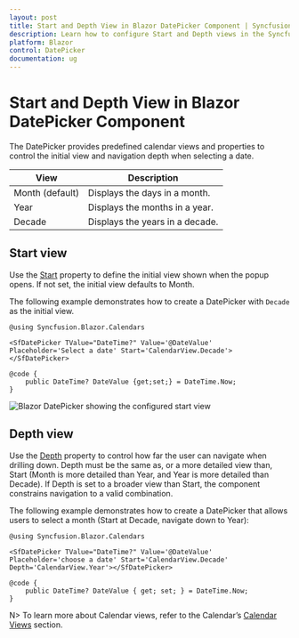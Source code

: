 ```yaml
---
layout: post
title: Start and Depth View in Blazor DatePicker Component | Syncfusion
description: Learn how to configure Start and Depth views in the Syncfusion Blazor DatePicker to control initial view and navigation between Month, Year, and Decade.
platform: Blazor
control: DatePicker
documentation: ug
---
```


# Start and Depth View in Blazor DatePicker Component

The DatePicker provides predefined calendar views and properties to control the initial view and navigation depth when selecting a date.

| **View** | **Description** |
| --- | --- |
| Month (default) | Displays the days in a month. |
| Year | Displays the months in a year. |
| Decade | Displays the years in a decade. |

## Start view

Use the [Start](https://help.syncfusion.com/cr/blazor/Syncfusion.Blazor.Calendars.CalendarBase-1.html#Syncfusion_Blazor_Calendars_CalendarBase_1_Start) property to define the initial view shown when the popup opens. If not set, the initial view defaults to Month.

The following example demonstrates how to create a DatePicker with `Decade` as the initial view.

```cshtml
@using Syncfusion.Blazor.Calendars

<SfDatePicker TValue="DateTime?" Value='@DateValue' Placeholder='Select a date' Start='CalendarView.Decade'></SfDatePicker>

@code {
    public DateTime? DateValue {get;set;} = DateTime.Now;
}
```

![Blazor DatePicker showing the configured start view](./images/blazor-datepicker-view.png)

## Depth view

Use the [Depth](https://help.syncfusion.com/cr/blazor/Syncfusion.Blazor.Calendars.CalendarBase-1.html#Syncfusion_Blazor_Calendars_CalendarBase_1_Depth) property to control how far the user can navigate when drilling down. Depth must be the same as, or a more detailed view than, Start (Month is more detailed than Year, and Year is more detailed than Decade). If Depth is set to a broader view than Start, the component constrains navigation to a valid combination.

The following example demonstrates how to create a DatePicker that allows users to select a month (Start at Decade, navigate down to Year):

```cshtml
@using Syncfusion.Blazor.Calendars

<SfDatePicker TValue="DateTime?" Value='@DateValue' Placeholder='choose a date' Start='CalendarView.Decade' Depth='CalendarView.Year'></SfDatePicker>

@code {
    public DateTime? DateValue { get; set; } = DateTime.Now;
}
```

N> To learn more about Calendar views, refer to the Calendar’s [Calendar Views](../calendar/calendar-views) section.